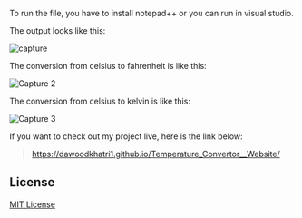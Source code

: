 To run the file, you have to install notepad++ or you can run in visual studio.

The output looks like this:

![capture](https://github.com/dawoodkhatri1/OIB_TASK_01/assets/136968266/ca5bdc52-80f8-48aa-9bef-dd04358833b3)


The conversion from celsius to fahrenheit is like this:

![Capture 2](https://github.com/dawoodkhatri1/OIB_TASK_01/assets/136968266/58a1f062-c0e4-4cc5-977b-91433e283cf7)


The conversion from celsius to kelvin is like this:

![Capture 3](https://github.com/dawoodkhatri1/OIB_TASK_01/assets/136968266/fe974491-288c-4441-89b4-04d3a808e893)

If you want to check out my project live, here is the link below:

> https://dawoodkhatri1.github.io/Temperature_Convertor__Website/

## License

[MIT License](LICENSE)

